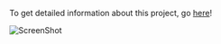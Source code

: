 To get detailed information about this project, go [here](http://rickyayoub.com/pebble/)!

![ScreenShot](https://raw.github.com/vgmoose/tertiary_text/master/peb.gif)

